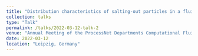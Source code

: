 ```yaml
---
title: "Distribution characteristics of salting-out particles in a fluidized bed reactor"
collection: talks
type: "Talk"
permalink: /talks/2022-03-12-talk-2
venue: "Annual Meeting of the ProcessNet Departments Computational Fluid Dynamics & Mixing Processes & Agglomeration & Bulk Solids Technology"
date: 2022-03-12
location: "Leipzig, Germany"
---
```



